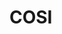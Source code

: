 # COSI

<!--
DELETE ME AFTER COMPLETING THE DOCUMENT!
---
Task: https://dev.azure.com/mariner-org/polar/_workitems/edit/13148
Title: COSI
Type: Reference
Objective: Discuss with Prism where the "one true source" of the COSI spec
    should live, either here or in the Prism repo.
    If the spec should live here, clean it up and put here, if not, describe dryly
    what COSI is and link to the spec.
-->
